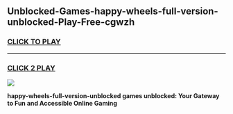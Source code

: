 
## Unblocked-Games-happy-wheels-full-version-unblocked-Play-Free-cgwzh
<h3>
<a href="https://premium76.site?title=happy-wheels-full-version-unblocked&ref=18A1">CLICK TO PLAY</a></h3>
<hr>

<h3>
<a href="https://premium76.site?title=happy-wheels-full-version-unblocked&ref=18A1">CLICK 2 PLAY</a>
  
</h3>

<a href="https://premium76.site?title=happy-wheels-full-version-unblocked&ref=18A1"><img src="https://clearcache.store/games.png"></a>


**happy-wheels-full-version-unblocked games unblocked: Your Gateway to Fun and Accessible Online Gaming**
